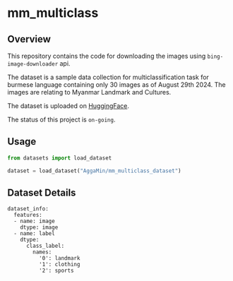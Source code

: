 # mm_multiclass

## Overview
This repository contains the code for downloading the images using <code>bing-image-downloader</code> api.

The dataset is a sample data collection for multiclassification task for burmese language containing only 30 images as of August 29th 2024. The images are relating to Myanmar Landmark and Cultures.

The dataset is uploaded on [HuggingFace](https://huggingface.co/datasets/AggaMin/mm_multiclass_dataset).

The status of this project is <code>on-going</code>.

## Usage

```python
from datasets import load_dataset

dataset = load_dataset("AggaMin/mm_multiclass_dataset")
```

## Dataset Details
```
dataset_info:
  features:
  - name: image
    dtype: image
  - name: label
    dtype:
      class_label:
        names:
          '0': landmark
          '1': clothing
          '2': sports
```